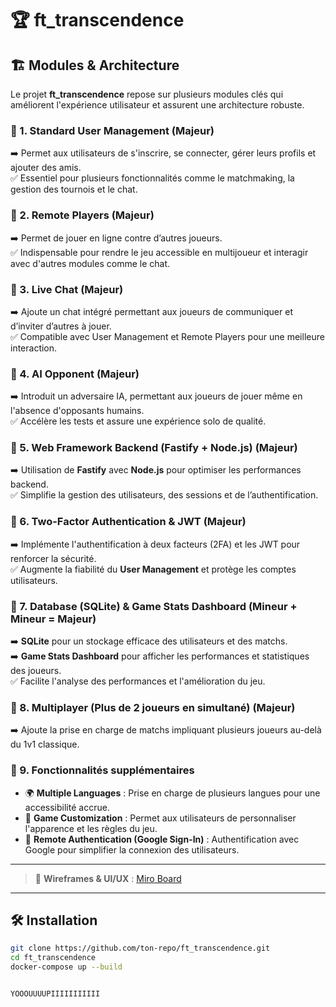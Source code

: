 # 🏆 ft_transcendence  

## 🏗️ Modules & Architecture  

Le projet **ft_transcendence** repose sur plusieurs modules clés qui améliorent l'expérience utilisateur et assurent une architecture robuste.  

### 🔹 1. Standard User Management (Majeur)  
➡️ Permet aux utilisateurs de s'inscrire, se connecter, gérer leurs profils et ajouter des amis.  
✅ Essentiel pour plusieurs fonctionnalités comme le matchmaking, la gestion des tournois et le chat.  

### 🔹 2. Remote Players (Majeur)  
➡️ Permet de jouer en ligne contre d’autres joueurs.  
✅ Indispensable pour rendre le jeu accessible en multijoueur et interagir avec d'autres modules comme le chat.  

### 🔹 3. Live Chat (Majeur)  
➡️ Ajoute un chat intégré permettant aux joueurs de communiquer et d’inviter d’autres à jouer.  
✅ Compatible avec User Management et Remote Players pour une meilleure interaction.  

### 🔹 4. AI Opponent (Majeur)  
➡️ Introduit un adversaire IA, permettant aux joueurs de jouer même en l'absence d'opposants humains.  
✅ Accélère les tests et assure une expérience solo de qualité.  

### 🔹 5. Web Framework Backend (Fastify + Node.js) (Majeur)  
➡️ Utilisation de **Fastify** avec **Node.js** pour optimiser les performances backend.  
✅ Simplifie la gestion des utilisateurs, des sessions et de l’authentification.  

### 🔹 6. Two-Factor Authentication & JWT (Majeur)  
➡️ Implémente l'authentification à deux facteurs (2FA) et les JWT pour renforcer la sécurité.  
✅ Augmente la fiabilité du **User Management** et protège les comptes utilisateurs.  

### 🔹 7. Database (SQLite) & Game Stats Dashboard (Mineur + Mineur = Majeur)  
➡️ **SQLite** pour un stockage efficace des utilisateurs et des matchs.  
➡️ **Game Stats Dashboard** pour afficher les performances et statistiques des joueurs.  
✅ Facilite l'analyse des performances et l'amélioration du jeu.  

### 🔹 8. Multiplayer (Plus de 2 joueurs en simultané) (Majeur)  
➡️ Ajoute la prise en charge de matchs impliquant plusieurs joueurs au-delà du 1v1 classique.  

### 🔹 9. Fonctionnalités supplémentaires  
- 🌍 **Multiple Languages** : Prise en charge de plusieurs langues pour une accessibilité accrue.  
- 🎨 **Game Customization** : Permet aux utilisateurs de personnaliser l'apparence et les règles du jeu.  
- 🔑 **Remote Authentication (Google Sign-In)** : Authentification avec Google pour simplifier la connexion des utilisateurs.  

---  

> 🔗 **Wireframes & UI/UX** : [Miro Board](https://miro.com/app/board/uXjVIQuhdj8=/)  

---

## 🛠 Installation  
```bash
git clone https://github.com/ton-repo/ft_transcendence.git
cd ft_transcendence
docker-compose up --build


YOOOUUUUPIIIIIIIIIII
